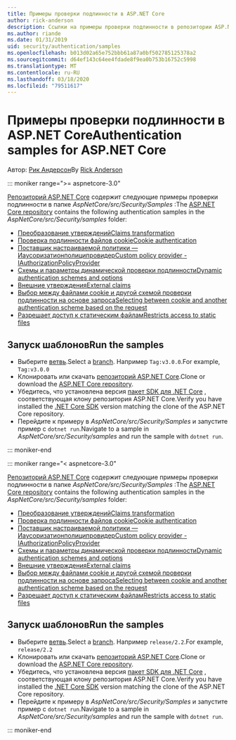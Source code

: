 ```yaml
---
title: Примеры проверки подлинности в ASP.NET Core
author: rick-anderson
description: Ссылки на примеры проверки подлинности в репозитории ASP.NET Core.
ms.author: riande
ms.date: 01/31/2019
uid: security/authentication/samples
ms.openlocfilehash: b013d02a65e752bbb61a87a0bf502785125378a2
ms.sourcegitcommit: d64ef143c64ee4fdade8f9ea0b753b16752c5998
ms.translationtype: MT
ms.contentlocale: ru-RU
ms.lasthandoff: 03/18/2020
ms.locfileid: "79511617"
---
```

# <a name="authentication-samples-for-aspnet-core"></a><span data-ttu-id="852e0-103">Примеры проверки подлинности в ASP.NET Core</span><span class="sxs-lookup"><span data-stu-id="852e0-103">Authentication samples for ASP.NET Core</span></span>

<span data-ttu-id="852e0-104">Автор: [Рик Андерсон](https://twitter.com/RickAndMSFT)</span><span class="sxs-lookup"><span data-stu-id="852e0-104">By [Rick Anderson](https://twitter.com/RickAndMSFT)</span></span>

::: moniker range=">= aspnetcore-3.0"

<span data-ttu-id="852e0-105">[Репозиторий ASP.NET Core](https://github.com/dotnet/AspNetCore) содержит следующие примеры проверки подлинности в папке *AspNetCore/src/Security/Samples* :</span><span class="sxs-lookup"><span data-stu-id="852e0-105">The [ASP.NET Core repository](https://github.com/dotnet/AspNetCore) contains the following authentication samples in the *AspNetCore/src/Security/samples* folder:</span></span>

* [<span data-ttu-id="852e0-106">Преобразование утверждений</span><span class="sxs-lookup"><span data-stu-id="852e0-106">Claims transformation</span></span>](https://github.com/dotnet/AspNetCore/tree/release/3.0/src/Security/samples/ClaimsTransformation)
* [<span data-ttu-id="852e0-107">Проверка подлинности файлов cookie</span><span class="sxs-lookup"><span data-stu-id="852e0-107">Cookie authentication</span></span>](https://github.com/dotnet/AspNetCore/tree/release/3.0/src/Security/samples/Cookies)
* [<span data-ttu-id="852e0-108">Поставщик настраиваемой политики — Иаусоризатионполиципровидер</span><span class="sxs-lookup"><span data-stu-id="852e0-108">Custom policy provider - IAuthorizationPolicyProvider</span></span>](https://github.com/dotnet/AspNetCore/tree/release/3.0/src/Security/samples/CustomPolicyProvider)
* [<span data-ttu-id="852e0-109">Схемы и параметры динамической проверки подлинности</span><span class="sxs-lookup"><span data-stu-id="852e0-109">Dynamic authentication schemes and options</span></span>](https://github.com/dotnet/AspNetCore/tree/release/3.0/src/Security/samples/DynamicSchemes)
* [<span data-ttu-id="852e0-110">Внешние утверждения</span><span class="sxs-lookup"><span data-stu-id="852e0-110">External claims</span></span>](https://github.com/dotnet/AspNetCore/tree/release/3.0/src/Security/samples/Identity.ExternalClaims)
* [<span data-ttu-id="852e0-111">Выбор между файлами cookie и другой схемой проверки подлинности на основе запроса</span><span class="sxs-lookup"><span data-stu-id="852e0-111">Selecting between cookie and another authentication scheme based on the request</span></span>](https://github.com/dotnet/AspNetCore/tree/release/3.0/src/Security/samples/PathSchemeSelection)
* [<span data-ttu-id="852e0-112">Разрешает доступ к статическим файлам</span><span class="sxs-lookup"><span data-stu-id="852e0-112">Restricts access to static files</span></span>](https://github.com/dotnet/AspNetCore/tree/release/3.0/src/Security/samples/StaticFilesAuth)

## <a name="run-the-samples"></a><span data-ttu-id="852e0-113">Запуск шаблонов</span><span class="sxs-lookup"><span data-stu-id="852e0-113">Run the samples</span></span>

* <span data-ttu-id="852e0-114">Выберите [ветвь](https://github.com/dotnet/AspNetCore).</span><span class="sxs-lookup"><span data-stu-id="852e0-114">Select a [branch](https://github.com/dotnet/AspNetCore).</span></span> <span data-ttu-id="852e0-115">Например `Tag:v3.0.0`.</span><span class="sxs-lookup"><span data-stu-id="852e0-115">For example, `Tag:v3.0.0`</span></span>
* <span data-ttu-id="852e0-116">Клонировать или скачать [репозиторий ASP.NET Core](https://github.com/dotnet/AspNetCore).</span><span class="sxs-lookup"><span data-stu-id="852e0-116">Clone or download the [ASP.NET Core repository](https://github.com/dotnet/AspNetCore).</span></span>
* <span data-ttu-id="852e0-117">Убедитесь, что установлена версия [пакет SDK для .NET Core](https://dotnet.microsoft.com/download/dotnet-core) , соответствующая клону репозитория ASP.NET Core.</span><span class="sxs-lookup"><span data-stu-id="852e0-117">Verify you have installed the [.NET Core SDK](https://dotnet.microsoft.com/download/dotnet-core) version matching the clone of the ASP.NET Core repository.</span></span>
* <span data-ttu-id="852e0-118">Перейдите к примеру в *AspNetCore/src/Security/Samples* и запустите пример с `dotnet run`.</span><span class="sxs-lookup"><span data-stu-id="852e0-118">Navigate to a sample in *AspNetCore/src/Security/samples* and run the sample with `dotnet run`.</span></span>

::: moniker-end

::: moniker range="< aspnetcore-3.0"

<span data-ttu-id="852e0-119">[Репозиторий ASP.NET Core](https://github.com/dotnet/AspNetCore) содержит следующие примеры проверки подлинности в папке *AspNetCore/src/Security/Samples* :</span><span class="sxs-lookup"><span data-stu-id="852e0-119">The [ASP.NET Core repository](https://github.com/dotnet/AspNetCore) contains the following authentication samples in the *AspNetCore/src/Security/samples* folder:</span></span>

* [<span data-ttu-id="852e0-120">Преобразование утверждений</span><span class="sxs-lookup"><span data-stu-id="852e0-120">Claims transformation</span></span>](https://github.com/dotnet/AspNetCore/tree/release/2.2/src/Security/samples/ClaimsTransformation)
* [<span data-ttu-id="852e0-121">Проверка подлинности файлов cookie</span><span class="sxs-lookup"><span data-stu-id="852e0-121">Cookie authentication</span></span>](https://github.com/dotnet/AspNetCore/tree/release/2.2/src/Security/samples/Cookies)
* [<span data-ttu-id="852e0-122">Поставщик настраиваемой политики — Иаусоризатионполиципровидер</span><span class="sxs-lookup"><span data-stu-id="852e0-122">Custom policy provider - IAuthorizationPolicyProvider</span></span>](https://github.com/dotnet/AspNetCore/tree/release/2.2/src/Security/samples/CustomPolicyProvider)
* [<span data-ttu-id="852e0-123">Схемы и параметры динамической проверки подлинности</span><span class="sxs-lookup"><span data-stu-id="852e0-123">Dynamic authentication schemes and options</span></span>](https://github.com/dotnet/AspNetCore/tree/release/2.2/src/Security/samples/DynamicSchemes)
* [<span data-ttu-id="852e0-124">Внешние утверждения</span><span class="sxs-lookup"><span data-stu-id="852e0-124">External claims</span></span>](https://github.com/dotnet/AspNetCore/tree/release/2.2/src/Security/samples/Identity.ExternalClaims)
* [<span data-ttu-id="852e0-125">Выбор между файлами cookie и другой схемой проверки подлинности на основе запроса</span><span class="sxs-lookup"><span data-stu-id="852e0-125">Selecting between cookie and another authentication scheme based on the request</span></span>](https://github.com/dotnet/AspNetCore/tree/release/2.2/src/Security/samples/PathSchemeSelection)
* [<span data-ttu-id="852e0-126">Разрешает доступ к статическим файлам</span><span class="sxs-lookup"><span data-stu-id="852e0-126">Restricts access to static files</span></span>](https://github.com/dotnet/AspNetCore/tree/release/2.2/src/Security/samples/StaticFilesAuth)

## <a name="run-the-samples"></a><span data-ttu-id="852e0-127">Запуск шаблонов</span><span class="sxs-lookup"><span data-stu-id="852e0-127">Run the samples</span></span>

* <span data-ttu-id="852e0-128">Выберите [ветвь](https://github.com/dotnet/AspNetCore).</span><span class="sxs-lookup"><span data-stu-id="852e0-128">Select a [branch](https://github.com/dotnet/AspNetCore).</span></span> <span data-ttu-id="852e0-129">Например `release/2.2`.</span><span class="sxs-lookup"><span data-stu-id="852e0-129">For example, `release/2.2`</span></span>
* <span data-ttu-id="852e0-130">Клонировать или скачать [репозиторий ASP.NET Core](https://github.com/dotnet/AspNetCore).</span><span class="sxs-lookup"><span data-stu-id="852e0-130">Clone or download the [ASP.NET Core repository](https://github.com/dotnet/AspNetCore).</span></span>
* <span data-ttu-id="852e0-131">Убедитесь, что установлена версия [пакет SDK для .NET Core](https://dotnet.microsoft.com/download/dotnet-core) , соответствующая клону репозитория ASP.NET Core.</span><span class="sxs-lookup"><span data-stu-id="852e0-131">Verify you have installed the [.NET Core SDK](https://dotnet.microsoft.com/download/dotnet-core) version matching the clone of the ASP.NET Core repository.</span></span>
* <span data-ttu-id="852e0-132">Перейдите к примеру в *AspNetCore/src/Security/Samples* и запустите пример с `dotnet run`.</span><span class="sxs-lookup"><span data-stu-id="852e0-132">Navigate to a sample in *AspNetCore/src/Security/samples* and run the sample with `dotnet run`.</span></span>

::: moniker-end
